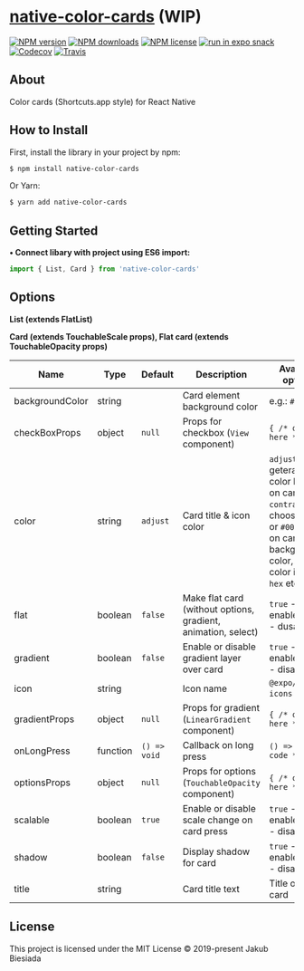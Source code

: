 # [native-color-cards](https://github.com/native-ly/native-color-cards) (WIP)

[![NPM version](https://img.shields.io/npm/v/native-color-cards?style=flat-square)](https://www.npmjs.com/package/native-color-cards)
[![NPM downloads](https://img.shields.io/npm/dm/native-color-cards?style=flat-square)](https://www.npmjs.com/package/native-color-cards)
[![NPM license](https://img.shields.io/npm/l/native-color-cards?style=flat-square)](https://www.npmjs.com/package/native-color-cards)
[![run in expo snack](https://img.shields.io/badge/Run%20in%20Snack-4630EB?style=flat-square&logo=EXPO&labelColor=FFF&logoColor=000)](https://snack.expo.io/@jbiesiada/native-color-cards)
[![Codecov](https://img.shields.io/codecov/c/github/native-ly/native-color-cards?style=flat-square)](https://codecov.io/gh/native-ly/native-color-cards)
[![Travis](https://img.shields.io/travis/com/native-ly/native-color-cards/master?style=flat-square)](https://travis-ci.com/native-ly/native-color-cards)

## About

Color cards (Shortcuts.app style) for React Native

## How to Install

First, install the library in your project by npm:

```sh
$ npm install native-color-cards
```

Or Yarn:

```sh
$ yarn add native-color-cards
```

## Getting Started

**• Connect libary with project using ES6 import:**

```js
import { List, Card } from 'native-color-cards'
```

## Options

**List (extends FlatList)**

**Card (extends TouchableScale props), Flat card (extends TouchableOpacity props)**

| Name            | Type     | Default      | Description                                                   | Available options                                                                                                                                       |
| --------------- | -------- | ------------ | ------------------------------------------------------------- | ------------------------------------------------------------------------------------------------------------------------------------------------------- |
| backgroundColor | string   | ` `          | Card element background color                                 | e.g.: `#D23440`                                                                                                                                         |
| checkBoxProps   | object   | `null`       | Props for checkbox (`View` component)                         | `{ /* options here */ }`                                                                                                                                |
| color           | string   | `adjust`     | Card title & icon color                                       | `adjust` - geterates color based on card color, `contrast` - chooses `#fff` or `#000` based on card background color, static color in `rgb`, `hex` etc. |
| flat            | boolean  | `false`      | Make flat card (without options, gradient, animation, select) | `true` - enable, `false` - dusable                                                                                                                      |
| gradient        | boolean  | `false`      | Enable or disable gradient layer over card                    | `true` - enable, `false` - disable                                                                                                                      |
| icon            | string   | ` `          | Icon name                                                     | `@expo/vector-icons` icons                                                                                                                              |
| gradientProps   | object   | `null`       | Props for gradient (`LinearGradient` component)               | `{ /* options here */ }`                                                                                                                                |
| onLongPress     | function | `() => void` | Callback on long press                                        | `() => { /* code */ }`                                                                                                                                  |
| optionsProps    | object   | `null`       | Props for options (`TouchableOpacity` component)              | `{ /* options here */ }`                                                                                                                                |
| scalable        | boolean  | `true`       | Enable or disable scale change on card press                  | `true` - enable, `false` - disable                                                                                                                      |
| shadow          | boolean  | `false`      | Display shadow for card                                       | `true` - enable, `false` - disable                                                                                                                      |
| title           | string   | ` `          | Card title text                                               | Title of your card                                                                                                                                      |

## License

This project is licensed under the MIT License © 2019-present Jakub Biesiada
